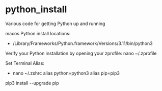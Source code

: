 # python_install
Various code for getting Python up and running

macos Python install locations:
  - /Library/Frameworks/Python.framework/Versions/3.11/bin/python3

Verify your Python installation by opening your zprofile: nano ~/.zprofile

Set Terminal Alias:
 - nano ~/.zshrc
   alias python=python3
   alias pip=pip3

pip3 install --upgrade pip
